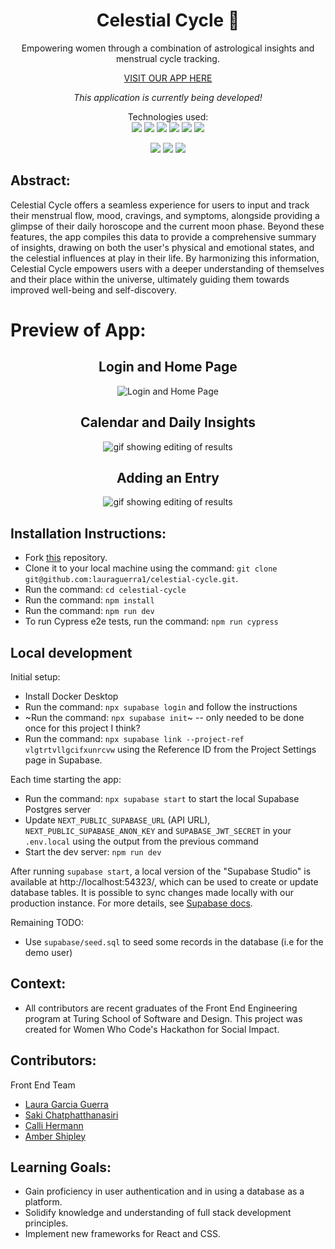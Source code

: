 <div align="center">
<h1> Celestial Cycle 🌙</h1>
Empowering women through a combination of astrological insights and menstrual cycle tracking.  
  
[VISIT OUR APP HERE](https://celestial-cycle.vercel.app)

*This application is currently being developed!*

Technologies used:<br>
  <img src="https://img.shields.io/badge/React-20232A?style=for-the-badge&logo=react&logoColor=61DAFB" />
  <img src='https://img.shields.io/badge/Next-black?style=for-the-badge&logo=next.js&logoColor=white'/>
<img src='https://img.shields.io/badge/Supabase-3ECF8E?style=for-the-badge&logo=supabase&logoColor=white' />
<img src='https://img.shields.io/badge/tailwindcss-%2338B2AC.svg?style=for-the-badge&logo=tailwind-css&logoColor=white' />
  <img src="https://img.shields.io/badge/HTML5-E34F26?style=for-the-badge&logo=html5&logoColor=white" />
  <img src="https://img.shields.io/badge/-cypress-%23E5E5E5?style=for-the-badge&logo=cypress&logoColor=058a5e" />

  <img src="https://img.shields.io/badge/TypeScript-007ACC?style=for-the-badge&logo=typescript&logoColor=white" />
  <img src="https://img.shields.io/badge/NPM-%23CB3837.svg?style=for-the-badge&logo=npm&logoColor=white"/>
  <img src="https://img.shields.io/badge/vercel-%23000000.svg?style=for-the-badge&logo=vercel&logoColor=white"/>
</div>

## Abstract: 

Celestial Cycle offers a seamless experience for users to input and track their menstrual flow, mood, cravings, and symptoms, alongside providing a glimpse of their daily horoscope and the current moon phase. Beyond these features, the app compiles this data to provide a comprehensive summary of insights, drawing on both the user's physical and emotional states, and the celestial influences at play in their life. By harmonizing this information, Celestial Cycle empowers users with a deeper understanding of themselves and their place within the universe, ultimately guiding them towards improved well-being and self-discovery.

# Preview of App:
 <div align='center'> 
    
  <h2>Login and Home Page</h2>
  <img src="https://github.com/lauraguerra1/celestial-cycle/assets/121131581/2a962a3d-f49f-431e-843a-c176d059ebb1" alt="Login and Home Page" />
    <h2>Calendar and Daily Insights</h2>
     <img src="https://github.com/lauraguerra1/celestial-cycle/assets/121131581/99e52073-3ac5-40b3-bc12-0c2f0c861aa4" alt="gif showing editing of results" />


  <h2>Adding an Entry</h2>
       <img src="https://github.com/lauraguerra1/celestial-cycle/assets/121131581/7b769f0c-99a3-49bc-9e8b-123873726925" alt="gif showing editing of results" />
 </div>

## Installation Instructions:
- Fork [this](https://github.com/lauraguerra1/celestial-cycle) repository. 
- Clone it to your local machine using the command: `git clone git@github.com:lauraguerra1/celestial-cycle.git`.
- Run the command: `cd celestial-cycle`
- Run the command: `npm install`
- Run the command: `npm run dev`
- To run Cypress e2e tests, run the command: `npm run cypress`

## Local development



Initial setup:
- Install Docker Desktop
- Run the command: `npx supabase login` and follow the instructions
- ~Run the command: `npx supabase init`~ -- only needed to be done once for this project I think?
- Run the command: `npx supabase link --project-ref vlgtrtvllgcifxunrcvw` using the Reference ID from the Project Settings page in Supabase.

Each time starting the app:
- Run the command: `npx supabase start` to start the local Supabase Postgres server
- Update `NEXT_PUBLIC_SUPABASE_URL` (API URL), `NEXT_PUBLIC_SUPABASE_ANON_KEY` and `SUPABASE_JWT_SECRET` in your `.env.local` using the output from the previous command
- Start the dev server: `npm run dev`

After running `supabase start`, a local version of the "Supabase Studio" is available at http://localhost:54323/, which can be used to create or update database tables. It is possible to sync changes made locally with our production instance. For more details, see [Supabase docs](https://supabase.com/docs/guides/cli/local-development).

Remaining TODO:
- Use `supabase/seed.sql` to seed some records in the database (i.e for the demo user)


## Context:
- All contributors are recent graduates of the Front End Engineering program at Turing School of Software and Design. This project was created for Women Who Code's Hackathon for Social Impact. 

## Contributors:
Front End Team
- [Laura Garcia Guerra](https://github.com/lauraguerra1)
- [Saki Chatphatthanasiri](https://github.com/sakisandrac)
- [Calli Hermann](https://github.com/caliham)
- [Amber Shipley](https://github.com/espressogoddess)


## Learning Goals:
- Gain proficiency in user authentication and in using a database as a platform.
- Solidify knowledge and understanding of full stack development principles.
- Implement new frameworks for React and CSS. 
